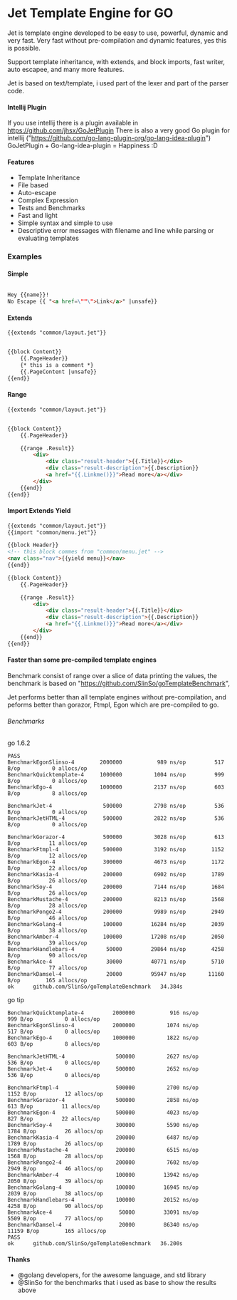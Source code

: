 # Jet Template Engine for GO

Jet is template engine developed to be easy to use, powerful, dynamic and very fast.
Very fast without pre-compilation and dynamic features, yes this is possible.

Support template inheritance, with extends, and block imports, fast writer, auto escapee, and many
more features.

Jet is based on text/template, i used part of the lexer and part of the parser code.

#### Intellij Plugin

If you use intellij there is a plugin available in https://github.com/jhsx/GoJetPlugin
There is also a very good Go plugin for intellij ("https://github.com/go-lang-plugin-org/go-lang-idea-plugin")
GoJetPlugin + Go-lang-idea-plugin = Happiness :D


#### Features

* Template Inheritance
* File based
* Auto-escape
* Complex Expression
* Tests and Benchmarks
* Fast and light
* Simple syntax and simple to use
* Descriptive error messages with filename and line while parsing or evaluating templates

### Examples

#### Simple

```HTML

Hey {{name}}!
No Escape {{ "<a href=\""\">Link</a>" |unsafe}}

```

#### Extends

```HTML
{{extends "common/layout.jet"}}


{{block Content}}
	{{.PageHeader}}
    {* this is a comment *}
    {{.PageContent |unsafe}}
{{end}}
```


#### Range

```HTML
{{extends "common/layout.jet"}}


{{block Content}}
	{{.PageHeader}}

    {{range .Result}}
    	<div>
        	<div class="result-header">{{.Title}}</div>
            <div class="result-description">{{.Description}}
            <a href="{{.Linkme()}}">Read more</a></div>
        </div>
    {{end}}
{{end}}
```

#### Import Extends Yield

```HTML
{{extends "common/layout.jet"}}
{{import "common/menu.jet"}}

{{block Header}}
<!-- this block commes from "common/menu.jet" -->
<nav class="nav">{{yield menu}}</nav>
{{end}}

{{block Content}}
	{{.PageHeader}}

    {{range .Result}}
    	<div>
        	<div class="result-header">{{.Title}}</div>
            <div class="result-description">{{.Description}}
            <a href="{{.Linkme()}}">Read more</a></div>
        </div>
    {{end}}
{{end}}
```
#### Faster than some pre-compiled template engines

Benchmark consist of range over a slice of data printing the values,
the benchmark is based on "https://github.com/SlinSo/goTemplateBenchmark",

Jet performs better than all template engines without pre-compilation, and peforms better than gorazor,
Ftmpl, Egon which are pre-compiled to go.


###### Benchmarks

go 1.6.2
```
PASS
BenchmarkEgonSlinso-4      	 2000000	       989 ns/op	     517 B/op	       0 allocs/op
BenchmarkQuicktemplate-4   	 1000000	      1004 ns/op	     999 B/op	       0 allocs/op
BenchmarkEgo-4             	 1000000	      2137 ns/op	     603 B/op	       8 allocs/op

BenchmarkJet-4             	  500000	      2798 ns/op	     536 B/op	       0 allocs/op
BenchmarkJetHTML-4         	  500000	      2822 ns/op	     536 B/op	       0 allocs/op

BenchmarkGorazor-4         	  500000	      3028 ns/op	     613 B/op	      11 allocs/op
BenchmarkFtmpl-4           	  500000	      3192 ns/op	    1152 B/op	      12 allocs/op
BenchmarkEgon-4            	  300000	      4673 ns/op	    1172 B/op	      22 allocs/op
BenchmarkKasia-4           	  200000	      6902 ns/op	    1789 B/op	      26 allocs/op
BenchmarkSoy-4             	  200000	      7144 ns/op	    1684 B/op	      26 allocs/op
BenchmarkMustache-4        	  200000	      8213 ns/op	    1568 B/op	      28 allocs/op
BenchmarkPongo2-4          	  200000	      9989 ns/op	    2949 B/op	      46 allocs/op
BenchmarkGolang-4          	  100000	     16284 ns/op	    2039 B/op	      38 allocs/op
BenchmarkAmber-4           	  100000	     17208 ns/op	    2050 B/op	      39 allocs/op
BenchmarkHandlebars-4      	   50000	     29864 ns/op	    4258 B/op	      90 allocs/op
BenchmarkAce-4             	   30000	     40771 ns/op	    5710 B/op	      77 allocs/op
BenchmarkDamsel-4          	   20000	     95947 ns/op	   11160 B/op	     165 allocs/op
ok  	github.com/SlinSo/goTemplateBenchmark	34.384s
```

go tip
```
BenchmarkQuicktemplate-4      	 2000000	       916 ns/op	     999 B/op	       0 allocs/op
BenchmarkEgonSlinso-4         	 2000000	      1074 ns/op	     517 B/op	       0 allocs/op
BenchmarkEgo-4                	 1000000	      1822 ns/op	     603 B/op	       8 allocs/op

BenchmarkJetHTML-4            	  500000	      2627 ns/op	     536 B/op	       0 allocs/op
BenchmarkJet-4                	  500000	      2652 ns/op	     536 B/op	       0 allocs/op

BenchmarkFtmpl-4              	  500000	      2700 ns/op	    1152 B/op	      12 allocs/op
BenchmarkGorazor-4            	  500000	      2858 ns/op	     613 B/op	      11 allocs/op
BenchmarkEgon-4               	  500000	      4023 ns/op	     827 B/op	      22 allocs/op
BenchmarkSoy-4                	  300000	      5590 ns/op	    1784 B/op	      26 allocs/op
BenchmarkKasia-4              	  200000	      6487 ns/op	    1789 B/op	      26 allocs/op
BenchmarkMustache-4           	  200000	      6515 ns/op	    1568 B/op	      28 allocs/op
BenchmarkPongo2-4             	  200000	      7602 ns/op	    2949 B/op	      46 allocs/op
BenchmarkAmber-4              	  100000	     13942 ns/op	    2050 B/op	      39 allocs/op
BenchmarkGolang-4             	  100000	     16945 ns/op	    2039 B/op	      38 allocs/op
BenchmarkHandlebars-4         	  100000	     20152 ns/op	    4258 B/op	      90 allocs/op
BenchmarkAce-4                	   50000	     33091 ns/op	    5509 B/op	      77 allocs/op
BenchmarkDamsel-4             	   20000	     86340 ns/op	   11159 B/op	     165 allocs/op
PASS
ok  	github.com/SlinSo/goTemplateBenchmark	36.200s
```


#### Thanks

-   @golang developers, for the awesome language, and std library
-   @SlinSo for the benchmarks that i used as base to show the results above
